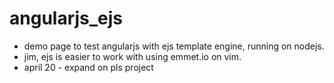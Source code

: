 # angularjs_ejs
+ demo page to test angularjs with ejs template engine, running on nodejs.
+ jim, ejs is easier to work with using emmet.io on vim. 
+ april 20 - expand on pls project
